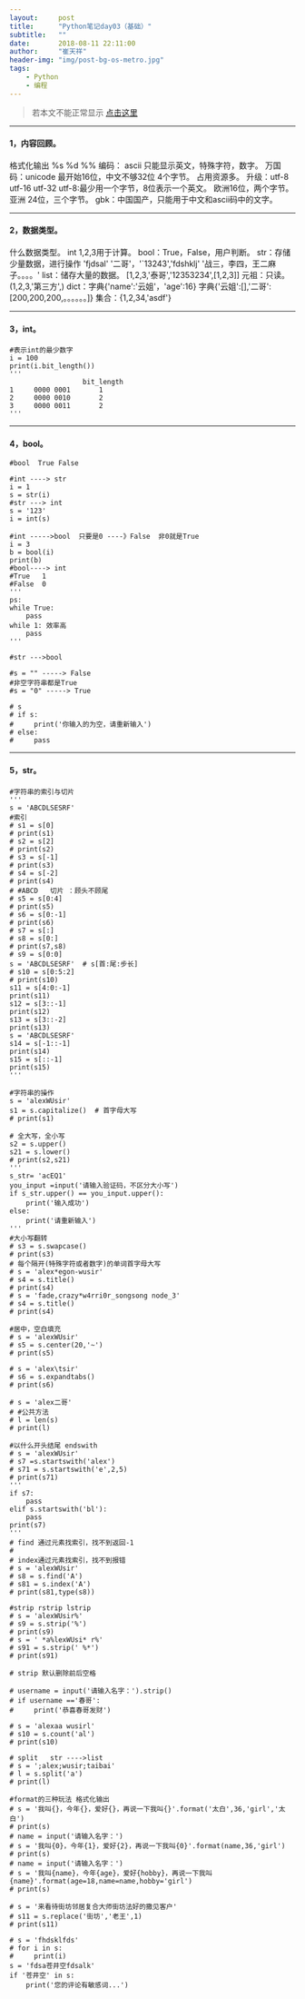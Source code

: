 ```yaml
---
layout:     post
title:      "Python笔记day03（基础）"
subtitle:   ""
date:       2018-08-11 22:11:00
author:     "崔天祥"
header-img: "img/post-bg-os-metro.jpg"
tags:
    - Python
    - 编程
---
```


> 若本文不能正常显示 [点击这里](https://blog.csdn.net/qq_34755081/article/details/81591658)

----------

#### 1，内容回顾。
   格式化输出
            %s  %d
            %%
    编码：
        ascii 只能显示英文，特殊字符，数字。
           万国码：unicode 最开始16位，中文不够32位 4个字节。
                   占用资源多。
           升级：utf-8 utf-16 utf-32
           utf-8:最少用一个字节，8位表示一个英文。
                   欧洲16位，两个字节。
                   亚洲 24位，三个字节。
           gbk：中国国产，只能用于中文和ascii码中的文字。

----------


#### 2，数据类型。
什么数据类型。
    int 1,2,3用于计算。
    bool：True，False，用户判断。
    str：存储少量数据，进行操作
    'fjdsal' '二哥'，'`13243','fdshklj'
    '战三，李四，王二麻子。。。。'
    list：储存大量的数据。
        [1,2,3,'泰哥','12353234',[1,2,3]]
    元祖：只读。
        (1,2,3,'第三方',)
    dict：字典{'name':'云姐'，'age':16}
           字典{'云姐':[],'二哥':[200,200,200,。。。。。。]}
   集合：{1,2,34,'asdf'}


----------


#### 3，int。

```
#表示int的最少数字
i = 100
print(i.bit_length())
'''
                  bit_length
1     0000 0001       1
2     0000 0010       2
3     0000 0011       2
'''
```


----------


#### 4，bool。

```
#bool  True False

#int ----> str
i = 1
s = str(i)
#str ---> int
s = '123'
i = int(s)

#int ----->bool  只要是0 ----》False  非0就是True
i = 3
b = bool(i)
print(b)
#bool----> int
#True   1
#False  0
'''
ps:
while True:
    pass
while 1: 效率高
    pass
'''

#str --->bool

#s = "" -----> False
#非空字符串都是True
#s = "0" -----> True

# s
# if s:
#     print('你输入的为空，请重新输入')
# else:
#     pass

```


----------


#### 5，str。

```
#字符串的索引与切片
'''
s = 'ABCDLSESRF'
#索引
# s1 = s[0]
# print(s1)
# s2 = s[2]
# print(s2)
# s3 = s[-1]
# print(s3)
# s4 = s[-2]
# print(s4)
# #ABCD   切片 ：顾头不顾尾
# s5 = s[0:4]
# print(s5)
# s6 = s[0:-1]
# print(s6)
# s7 = s[:]
# s8 = s[0:]
# print(s7,s8)
# s9 = s[0:0]
s = 'ABCDLSESRF'  # s[首:尾:步长]
# s10 = s[0:5:2]
# print(s10)
s11 = s[4:0:-1]
print(s11)
s12 = s[3::-1]
print(s12)
s13 = s[3::-2]
print(s13)
s = 'ABCDLSESRF'
s14 = s[-1::-1]
print(s14)
s15 = s[::-1]
print(s15)
'''

#字符串的操作
s = 'alexWUsir'
s1 = s.capitalize()  # 首字母大写
# print(s1)

# 全大写，全小写
s2 = s.upper()
s21 = s.lower()
# print(s2,s21)
'''
s_str= 'acEQ1'
you_input =input('请输入验证码，不区分大小写')
if s_str.upper() == you_input.upper():
    print('输入成功')
else:
    print('请重新输入')
'''
#大小写翻转
# s3 = s.swapcase()
# print(s3)
# 每个隔开(特殊字符或者数字)的单词首字母大写
# s = 'alex*egon-wusir'
# s4 = s.title()
# print(s4)
# s = 'fade,crazy*w4rri0r_songsong node_3'
# s4 = s.title()
# print(s4)

#居中，空白填充
# s = 'alexWUsir'
# s5 = s.center(20,'~')
# print(s5)

# s = 'alex\tsir'
# s6 = s.expandtabs()
# print(s6)

# s = 'alex二哥'
# #公共方法
# l = len(s)
# print(l)

#以什么开头结尾 endswith
# s = 'alexWUsir'
# s7 =s.startswith('alex')
# s71 = s.startswith('e',2,5)
# print(s71)
'''
if s7:
    pass
elif s.startswith('bl'):
    pass
print(s7)
'''
# find 通过元素找索引，找不到返回-1
#
# index通过元素找索引，找不到报错
# s = 'alexWUsir'
# s8 = s.find('A')
# s81 = s.index('A')
# print(s81,type(s8))

#strip rstrip lstrip
# s = 'alexWUsir%'
# s9 = s.strip('%')
# print(s9)
# s = ' *a%lexWUsi* r%'
# s91 = s.strip(' %*')
# print(s91)

# strip 默认删除前后空格

# username = input('请输入名字：').strip()
# if username =='春哥':
#     print('恭喜春哥发财')

# s = 'alexaa wusirl'
# s10 = s.count('al')
# print(s10)

# split   str ---->list
# s = ';alex;wusir;taibai'
# l = s.split('a')
# print(l)

#format的三种玩法 格式化输出
# s = '我叫{}，今年{}，爱好{}，再说一下我叫{}'.format('太白',36,'girl','太白')
# print(s)
# name = input('请输入名字：')
# s = '我叫{0}，今年{1}，爱好{2}，再说一下我叫{0}'.format(name,36,'girl')
# print(s)
# name = input('请输入名字：')
# s = '我叫{name}，今年{age}，爱好{hobby}，再说一下我叫{name}'.format(age=18,name=name,hobby='girl')
# print(s)

# s = '来看待街坊邻居复合大师街坊法好的撒见客户'
# s11 = s.replace('街坊','老王',1)
# print(s11)

# s = 'fhdsklfds'
# for i in s:
#     print(i)
s = 'fdsa苍井空fdsalk'
if '苍井空' in s:
    print('您的评论有敏感词...')
```
